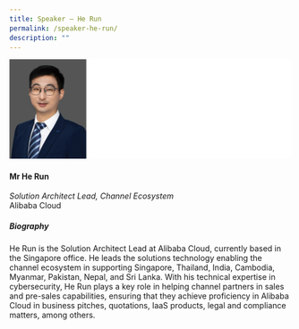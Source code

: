 ```yaml
---
title: Speaker – He Run
permalink: /speaker-he-run/
description: ""
---
```

![](/images/Speakers/He%20Run.jpg)

#### **Mr He Run**

*Solution Architect Lead, Channel Ecosystem*  
Alibaba Cloud

##### **Biography**
He Run is the Solution Architect Lead at Alibaba Cloud, currently based in the Singapore office. He leads the solutions technology enabling the channel ecosystem in supporting Singapore, Thailand, India, Cambodia, Myanmar, Pakistan, Nepal, and Sri Lanka. With his technical expertise in cybersecurity, He Run plays a key role in helping channel partners in sales and pre-sales capabilities, ensuring that they achieve proficiency in Alibaba Cloud in business pitches, quotations, IaaS products, legal and compliance matters, among others.